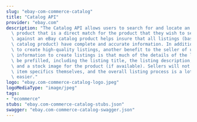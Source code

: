 ```yaml
---
slug: "ebay-com-commerce-catalog"
title: "Catalog API"
provider: "ebay.com"
description: "The Catalog API allows users to search for and locate an eBay catalog\
  \ product that is a direct match for the product that they wish to sell. Listing\
  \ against an eBay catalog product helps insure that all listings (based off of that\
  \ catalog product) have complete and accurate information. In addition to helping\
  \ to create high-quality listings, another benefit to the seller of using catalog\
  \ information to create listings is that much of the details of the listing will\
  \ be prefilled, including the listing title, the listing description, the item specifics,\
  \ and a stock image for the product (if available). Sellers will not have to enter\
  \ item specifics themselves, and the overall listing process is a lot faster and\
  \ easier."
logo: "ebay.com-commerce-catalog-logo.jpeg"
logoMediaType: "image/jpeg"
tags:
- "ecommerce"
stubs: "ebay.com-commerce-catalog-stubs.json"
swagger: "ebay.com-commerce-catalog-swagger.json"
---
```


